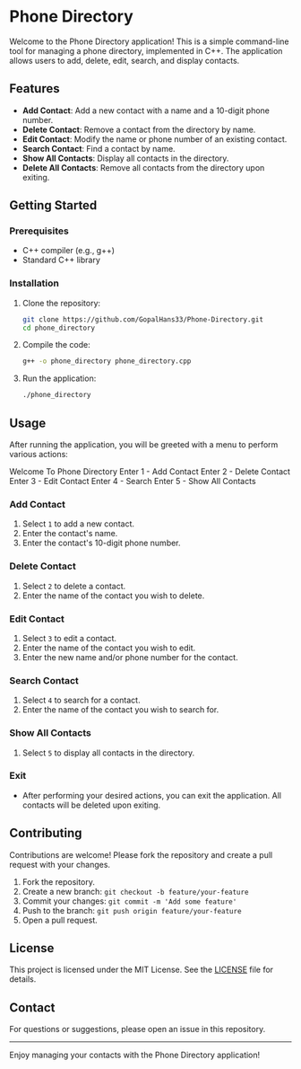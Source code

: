 # Phone Directory

Welcome to the Phone Directory application! This is a simple command-line tool for managing a phone directory, implemented in C++. The application allows users to add, delete, edit, search, and display contacts.

## Features

- **Add Contact**: Add a new contact with a name and a 10-digit phone number.
- **Delete Contact**: Remove a contact from the directory by name.
- **Edit Contact**: Modify the name or phone number of an existing contact.
- **Search Contact**: Find a contact by name.
- **Show All Contacts**: Display all contacts in the directory.
- **Delete All Contacts**: Remove all contacts from the directory upon exiting.

## Getting Started

### Prerequisites

- C++ compiler (e.g., g++)
- Standard C++ library

### Installation

1. Clone the repository:
    ```sh
    git clone https://github.com/GopalHans33/Phone-Directory.git
    cd phone_directory
    ```

2. Compile the code:
    ```sh
    g++ -o phone_directory phone_directory.cpp
    ```

3. Run the application:
    ```sh
    ./phone_directory
    ```

## Usage

After running the application, you will be greeted with a menu to perform various actions:

Welcome To Phone Directory
Enter 1 - Add Contact
Enter 2 - Delete Contact
Enter 3 - Edit Contact
Enter 4 - Search
Enter 5 - Show All Contacts


### Add Contact

1. Select `1` to add a new contact.
2. Enter the contact's name.
3. Enter the contact's 10-digit phone number.

### Delete Contact

1. Select `2` to delete a contact.
2. Enter the name of the contact you wish to delete.

### Edit Contact

1. Select `3` to edit a contact.
2. Enter the name of the contact you wish to edit.
3. Enter the new name and/or phone number for the contact.

### Search Contact

1. Select `4` to search for a contact.
2. Enter the name of the contact you wish to search for.

### Show All Contacts

1. Select `5` to display all contacts in the directory.

### Exit

- After performing your desired actions, you can exit the application. All contacts will be deleted upon exiting.

## Contributing

Contributions are welcome! Please fork the repository and create a pull request with your changes.

1. Fork the repository.
2. Create a new branch: `git checkout -b feature/your-feature`
3. Commit your changes: `git commit -m 'Add some feature'`
4. Push to the branch: `git push origin feature/your-feature`
5. Open a pull request.

## License

This project is licensed under the MIT License. See the [LICENSE](LICENSE) file for details.

## Contact

For questions or suggestions, please open an issue in this repository.

---

Enjoy managing your contacts with the Phone Directory application!
